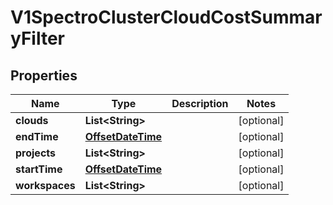 # V1SpectroClusterCloudCostSummaryFilter

## Properties
Name | Type | Description | Notes
------------ | ------------- | ------------- | -------------
**clouds** | **List&lt;String&gt;** |  |  [optional]
**endTime** | [**OffsetDateTime**](OffsetDateTime.md) |  |  [optional]
**projects** | **List&lt;String&gt;** |  |  [optional]
**startTime** | [**OffsetDateTime**](OffsetDateTime.md) |  |  [optional]
**workspaces** | **List&lt;String&gt;** |  |  [optional]
